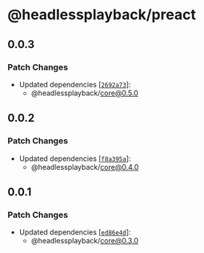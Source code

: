 # @headlessplayback/preact

## 0.0.3

### Patch Changes

- Updated dependencies
  [[`2692a73`](https://github.com/willnguyen1312/headlessplayback/commit/2692a73c93851c1c4d9cb6f30767d8237e242abe)]:
  - @headlessplayback/core@0.5.0

## 0.0.2

### Patch Changes

- Updated dependencies
  [[`f8a395a`](https://github.com/willnguyen1312/headlessplayback/commit/f8a395a096ff5866b3033a3d6a597a334fa4b07c)]:
  - @headlessplayback/core@0.4.0

## 0.0.1

### Patch Changes

- Updated dependencies
  [[`ed86e4d`](https://github.com/willnguyen1312/headlessplayback/commit/ed86e4d3fd32c2f5c7731220c1c52dfa7301bdac)]:
  - @headlessplayback/core@0.3.0
